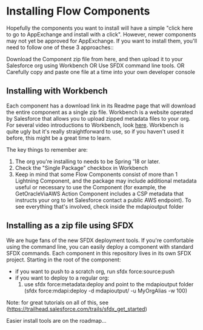 # Installing Flow Components #

Hopefully the components you want to install will have a simple "click here to go to AppExchange and install with a click". However, newer components may not yet be approved for AppExchange. If you want to install them, you'll need to follow one of these 3 approaches::

Download the Component zip file from here, and then upload it to your Salesforce org using Workbench
OR
Use SFDX command line tools.
OR
Carefully copy and paste one file at a time into your own developer console

## Installing with Workbench
Each component has a download link in its Readme page that will download the entire component as a single zip file. Workbench is a website operated by Salesforce that allows you to upload zipped metadata files to your org. For several video introductions to Workbench, look [here](https://www.youtube.com/results?search_query=salesforce+workbench). Workbench is quite ugly but it's really straightforward to use, so if you haven't used it before, this might be a great time to learn. 

The key things to remember are:
1) The org you're installing to needs to be Spring '18 or later.
2) Check the "Single Package" checkbox in Workbench
3) Keep in mind that some Flow Components consist of more than 1 Lightning Component, and the package may include additional metadata useful or necessary to use the Component (for example, the GetOracleViaAWS Action Component includes a CSP metadata that instructs your org to let Salesforce contact a public AWS endpoint). To see everything that's involved, check inside the mdapioutput folder

## Installing as a zip file using SFDX

We are huge fans of the new SFDX deployment tools. If you're comfortable using the command line, you can easily deploy a component with standard SFDX commands. Each component in this repository lives in its own SFDX project. Starting in the root of the component:
 
- if you want to push to a scratch org, run sfdx force:source:push
- if you want to deploy to a regular org:
  1. use sfdx force:metadata:deploy and point to the mdapioutput folder
        (sfdx force:mdapi:deploy -d mdapioutput/ -u MyOrgAlias -w 100)
  
Note: for great tutorials on all of this, see (https://trailhead.salesforce.com/trails/sfdx_get_started)

Easier install tools are on the roadmap...
